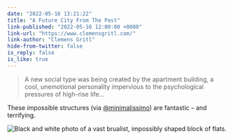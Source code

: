 ```yaml
---
date: "2022-05-16 13:21:22"
title: "A Future City From The Past"
link-published: "2022-05-16 12:00:00 +0000"
link-url: "https://www.clemensgritl.com/"
link-author: "Clemens Gritl"
hide-from-twitter: false
is_reply: false
is_like: true
---
```


> A new social type was being created by the apartment building, a cool, unemotional personality impervious to the psychological pressures of high-rise life…

These impossible structures (via [@minimalissimo](https://twitter.com/minimalissimo)) are fantastic – and terrifying.

![Black and white photo of a vast brualist, impossibly shaped block of flats.](/images/gritl.webp)
